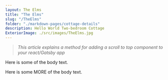 ```yaml
---
layout: The Elms
title: "The Elms"
slug: "/TheElms"
folder: "./markdown-pages/cottage-details"
description: Hello World Two-bedroom Cottage
ExteriorImage: ./src/images/TheElms.jpg
---
```


> _This article explains a method for adding a scroll to top component to your react/Gatsby app_

Here is some of the body text.

Here is some MORE of the body text.
